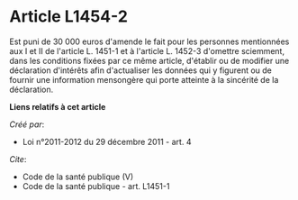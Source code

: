 # Article L1454-2

Est puni de 30 000 euros d'amende le fait pour les personnes mentionnées aux I et II de l'article L. 1451-1 et à l'article L.
1452-3 d'omettre sciemment, dans les conditions fixées par ce même article, d'établir ou de modifier une déclaration
d'intérêts afin d'actualiser les données qui y figurent ou de fournir une information mensongère qui porte atteinte à la
sincérité de la déclaration.

**Liens relatifs à cet article**

_Créé par_:

  - Loi n°2011-2012 du 29 décembre 2011 - art. 4

_Cite_:

  - Code de la santé publique (V)
  - Code de la santé publique - art. L1451-1
